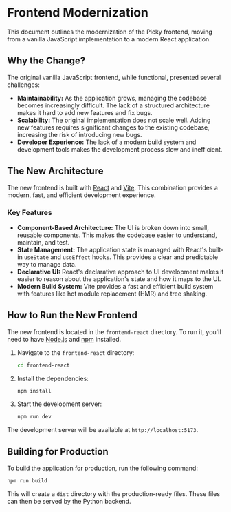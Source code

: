 # Frontend Modernization

This document outlines the modernization of the Picky frontend, moving from a vanilla JavaScript implementation to a modern React application.

## Why the Change?

The original vanilla JavaScript frontend, while functional, presented several challenges:

*   **Maintainability:** As the application grows, managing the codebase becomes increasingly difficult. The lack of a structured architecture makes it hard to add new features and fix bugs.
*   **Scalability:** The original implementation does not scale well. Adding new features requires significant changes to the existing codebase, increasing the risk of introducing new bugs.
*   **Developer Experience:** The lack of a modern build system and development tools makes the development process slow and inefficient.

## The New Architecture

The new frontend is built with [React](https://reactjs.org/) and [Vite](https://vitejs.dev/). This combination provides a modern, fast, and efficient development experience.

### Key Features

*   **Component-Based Architecture:** The UI is broken down into small, reusable components. This makes the codebase easier to understand, maintain, and test.
*   **State Management:** The application state is managed with React's built-in `useState` and `useEffect` hooks. This provides a clear and predictable way to manage data.
*   **Declarative UI:** React's declarative approach to UI development makes it easier to reason about the application's state and how it maps to the UI.
*   **Modern Build System:** Vite provides a fast and efficient build system with features like hot module replacement (HMR) and tree shaking.

## How to Run the New Frontend

The new frontend is located in the `frontend-react` directory. To run it, you'll need to have [Node.js](https://nodejs.org/) and [npm](https://www.npmjs.com/) installed.

1.  Navigate to the `frontend-react` directory:
    ```bash
    cd frontend-react
    ```
2.  Install the dependencies:
    ```bash
    npm install
    ```
3.  Start the development server:
    ```bash
    npm run dev
    ```

The development server will be available at `http://localhost:5173`.

## Building for Production

To build the application for production, run the following command:

```bash
npm run build
```

This will create a `dist` directory with the production-ready files. These files can then be served by the Python backend.
